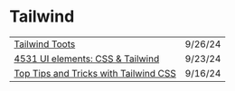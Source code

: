 # Tailwind

|                                                                                                              |         |
| ------------------------------------------------------------------------------------------------------------ | ------- |
| [Tailwind Toots](https://www.tailwind-toots.fun/?ref=dailydev)                                               | 9/26/24 |
| [4531 UI elements: CSS & Tailwind](https://uiverse.io/elements?ref=dailydev)                                 | 9/23/24 |
| [Top Tips and Tricks with Tailwind CSS](https://faun.pub/top-tips-and-tricks-with-tailwind-css-19a566c2b225) | 9/16/24 |
